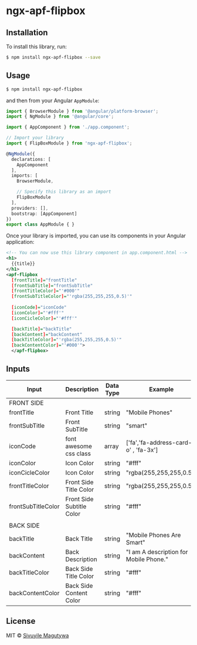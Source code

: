 # ngx-apf-flipbox

## Installation

To install this library, run:

```bash
$ npm install ngx-apf-flipbox --save
```

## Usage

```bash
$ npm install ngx-apf-flipbox
```

and then from your Angular `AppModule`:

```typescript
import { BrowserModule } from '@angular/platform-browser';
import { NgModule } from '@angular/core';

import { AppComponent } from './app.component';

// Import your library
import { FlipBoxModule } from 'ngx-apf-flipbox';

@NgModule({
  declarations: [
    AppComponent
  ],
  imports: [
    BrowserModule,

    // Specify this library as an import
    FlipBoxModule
  ],
  providers: [],
  bootstrap: [AppComponent]
})
export class AppModule { }
```

Once your library is imported, you can use its components in your Angular application:

```xml
<!-- You can now use this library component in app.component.html -->
<h1>
  {{title}}
</h1>
<apf-flipbox
  [frontTitle]="frontTitle" 
  [frontSubTitle]="frontSubTitle"
  [frontTitleColor]="'#000'"
  [frontSubTitleColor]="'rgba(255,255,255,0.5)'" 
  
  [iconCode]="iconCode" 
  [iconColor]="'#fff'"
  [iconCicleColor]="'#fff'"

  [backTitle]="backTitle" 
  [backContent]="backContent" 
  [backTitleColor]="'rgba(255,255,255,0.5)'" 
  [backContentColor]="'#000'">
  </apf-flipbox>
```
## Inputs

| Input              | Description               | Data Type | Example                               |
| -------------------|-------------------------| ---------| -------------------------------------|  
| FRONT SIDE |
| frontTitle         | Front Title               | string    | "Mobile Phones"                       |
| frontSubTitle      | Front SubTitle            | string    | "smart"                               |
| iconCode           | font awesome css class    | array     | ['fa','fa-address-card-o' , 'fa-3x']  |
| iconColor          | Icon Color                | string    | "#fff"                                |
| iconCicleColor     | Icon Color                | string    | "rgba(255,255,255,0.5)"               |
| frontTitleColor    | Front Side Title Color    | string    | "rgba(255,255,255,0.5)"               |
| frontSubTitleColor | Front Side Subtitle Color | string    | "#fff"                                |
||
| BACK SIDE
| backTitle          | Back Title                | string    | "Mobile Phones Are Smart"             |
| backContent        | Back Description          | string    | "I am A description for Mobile Phone."|
| backTitleColor     | Back Side Title Color     | string    | "#fff"                                |
| backContentColor   | Back Side Content Color   | string    | "#fff"                                |

## License

MIT © [Sivuyile Magutywa](mailto:s.magutywa@applicafro.co.za)
